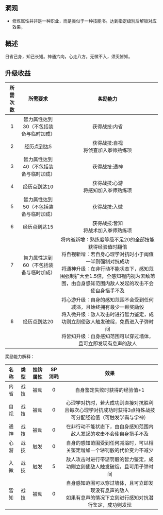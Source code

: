 ## 洞观

* 修炼属性并非是一种职业，而是类似于一种技能书。达到指定级别后解锁对应效果。

## 概述

日省己身，知己长短。神通六向，心走八方。无微不入，须臾皆知。

## 升级收益

所需次数|所需要求|奖励能力
:--:|:--:|:--:
1|智力属性达到30（不包括装备与临时加成）|获得战技:内省
2|经历点到达5|获得战技:自视<br>将侦查加入拳师熟练项
3|智力属性达到40（不包括装备与临时加成）|获得战技:通神
4|经历点到达10|获得战技:心游<br>将感知加入拳师熟练项
5|智力属性达到50（不包括装备与临时加成）|获得战技:入微
6|经历点到达15|获得战技:皆知<br>将战术加入拳师熟练项
7|智力属性达到60（不包括装备与临时加成）|将内省新增：熟练度等级不足20的全部技能获得经验值时翻倍<br>将自视新增：若自身心理学对抗时小于阈值一半则强制对抗成功<br>将通神升级：在非行动不能状态下，感知范围强制扩大至1.5倍，全感知视内视为索敌范围，由自身感知范围内敌人发起的攻击不会使自身措手不及
8|经历点到达20|将心游升级：自身的感知范围不会受到任何减溢，且始终拥有最少一颗奖励骰<br>将入微升级：敌人攻击时进行智力鉴定，成功则立刻使敌人触发破绽，免费进入子弹时间<br>将皆知升级：自身感知范围可以穿过墙体，且可立即发现有息声的敌人

奖励能力解释：

名称|类型|挂钩属性|SP消耗|效果
:--:|:--:|:--:|:--:|:--:
内省|战技|被动|0|自身鉴定失败时获得的经验值+1
自视|战技|被动|0|心理学对抗时，若大成功则直接对抗胜利<br>且每次心理学对抗成功时获得3点特殊战技可分配经验值（可触发学霸与学神）
通神|战技|被动|0|在非行动不能状态下，由自身感知范围内敌人发起的攻击不会使自身措手不及
心游|战技|触发|0|自身的感知范围受到任何减溢时，可以相关鉴定增加一个惩罚骰的代价变为不减少
入微|战技|触发|5|敌人攻击时进行带惩罚骰的智力鉴定，成功则立刻使敌人触发破绽，且可用子弹时间
皆知|战技|被动|0|自身感知范围可以穿过墙体，且可立即发现没有息声的敌人<br>如果有息声的情况下立刻进行感知对抗潜行鉴定，成功则发现